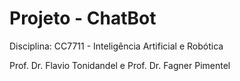 # Projeto - ChatBot

Disciplina: CC7711 - Inteligência Artificial e Robótica  

Prof. Dr. Flavio Tonidandel e Prof. Dr. Fagner
Pimentel

